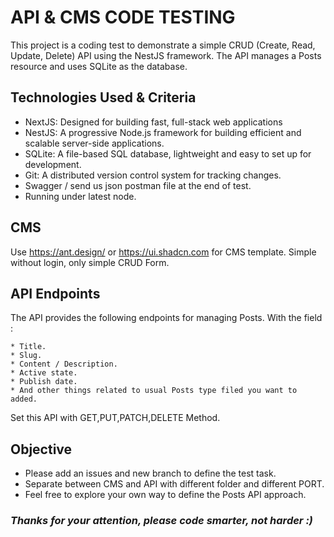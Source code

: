 # API & CMS CODE TESTING

This project is a coding test to demonstrate a simple CRUD (Create, Read, Update, Delete) API using the NestJS framework. The API manages a Posts resource and uses SQLite as the database.

## Technologies Used & Criteria
* NextJS: Designed for building fast, full-stack web applications
* NestJS: A progressive Node.js framework for building efficient and scalable server-side applications.
* SQLite: A file-based SQL database, lightweight and easy to set up for development.
* Git: A distributed version control system for tracking changes.
* Swagger / send us json postman file at the end of test.
* Running under latest node.

## CMS
Use https://ant.design/ or https://ui.shadcn.com for CMS template. Simple without login, only simple CRUD Form.

## API Endpoints
The API provides the following endpoints for managing Posts. With the field :
```
* Title.
* Slug.
* Content / Description.
* Active state.
* Publish date.
* And other things related to usual Posts type filed you want to added.
```
Set this API with GET,PUT,PATCH,DELETE Method.

## Objective
* Please add an issues and new branch to define the test task.
* Separate between CMS and API with different folder and different PORT.
* Feel free to explore your own way to define the Posts API approach.

### <em>Thanks for your attention, please code smarter, not harder :)</em>

